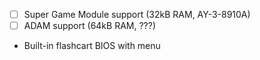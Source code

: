 - [ ] Super Game Module support (32kB RAM, AY-3-8910A)
- [ ] ADAM support (64kB RAM, ???)
- Built-in flashcart BIOS with menu
